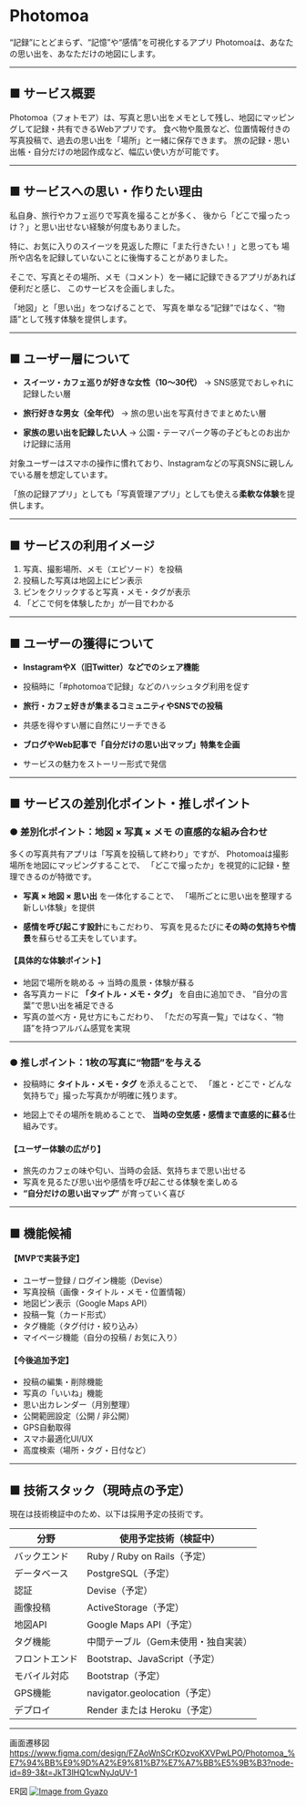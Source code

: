 # Photomoa

“記録”にとどまらず、“記憶”や“感情”を可視化するアプリ
Photomoaは、あなたの思い出を、あなただけの地図にします。

---

## ■ サービス概要

Photomoa（フォトモア）は、写真と思い出をメモとして残し、地図にマッピングして記録・共有できるWebアプリです。
食べ物や風景など、位置情報付きの写真投稿で、過去の思い出を「場所」と一緒に保存できます。
旅の記録・思い出帳・自分だけの地図作成など、幅広い使い方が可能です。

---

## ■ サービスへの思い・作りたい理由

私自身、旅行やカフェ巡りで写真を撮ることが多く、
後から「どこで撮ったっけ？」と思い出せない経験が何度もありました。

特に、お気に入りのスイーツを見返した際に「また行きたい！」と思っても
場所や店名を記録していないことに後悔することがありました。

そこで、写真とその場所、メモ（コメント）を一緒に記録できるアプリがあれば便利だと感じ、
このサービスを企画しました。

「地図」と「思い出」をつなげることで、
写真を単なる“記録”ではなく、“物語”として残す体験を提供します。

---

## ■ ユーザー層について

- **スイーツ・カフェ巡りが好きな女性（10〜30代）**
→ SNS感覚でおしゃれに記録したい層

- **旅行好きな男女（全年代）**
→ 旅の思い出を写真付きでまとめたい層

- **家族の思い出を記録したい人**
→ 公園・テーマパーク等の子どもとのお出かけ記録に活用

対象ユーザーはスマホの操作に慣れており、Instagramなどの写真SNSに親しんでいる層を想定しています。

「旅の記録アプリ」としても「写真管理アプリ」としても使える**柔軟な体験**を提供します。

---

## ■ サービスの利用イメージ

1. 写真、撮影場所、メモ（エピソード）を投稿
2. 投稿した写真は地図上にピン表示
3. ピンをクリックすると写真・メモ・タグが表示
4. 「どこで何を体験したか」が一目でわかる

---

## ■ ユーザーの獲得について

- **InstagramやX（旧Twitter）などでのシェア機能**

- 投稿時に「#photomoaで記録」などのハッシュタグ利用を促す

- **旅行・カフェ好きが集まるコミュニティやSNSでの投稿**

- 共感を得やすい層に自然にリーチできる

- **ブログやWeb記事で「自分だけの思い出マップ」特集を企画**

- サービスの魅力をストーリー形式で発信

---

## ■ サービスの差別化ポイント・推しポイント

### ● 差別化ポイント：地図 × 写真 × メモ の直感的な組み合わせ

多くの写真共有アプリは「写真を投稿して終わり」ですが、
Photomoaは撮影場所を地図にマッピングすることで、
「どこで撮ったか」を視覚的に記録・整理できるのが特徴です。

- **写真 × 地図 × 思い出** を一体化することで、
「場所ごとに思い出を整理する新しい体験」を提供

- **感情を呼び起こす設計**にもこだわり、
写真を見るたびに**その時の気持ちや情景**を蘇らせる工夫をしています。

#### 【具体的な体験ポイント】
- 地図で場所を眺める → 当時の風景・体験が蘇る
- 各写真カードに **「タイトル・メモ・タグ」** を自由に追加でき、
“自分の言葉”で思い出を補足できる
- 写真の並べ方・見せ方にもこだわり、
「ただの写真一覧」ではなく、“物語”を持つアルバム感覚を実現

---

### ● 推しポイント：1枚の写真に“物語”を与える

- 投稿時に **タイトル・メモ・タグ** を添えることで、
「誰と・どこで・どんな気持ちで」撮った写真かが明確に残ります。

- 地図上でその場所を眺めることで、
**当時の空気感・感情まで直感的に蘇る**仕組みです。

#### 【ユーザー体験の広がり】
- 旅先のカフェの味や匂い、当時の会話、気持ちまで思い出せる
- 写真を見るたび思い出や感情を呼び起こせる体験を楽しめる
- **“自分だけの思い出マップ”** が育っていく喜び

---

## ■ 機能候補

#### 【MVPで実装予定】
- ユーザー登録 / ログイン機能（Devise）
- 写真投稿（画像・タイトル・メモ・位置情報）
- 地図ピン表示（Google Maps API）
- 投稿一覧（カード形式）
- タグ機能（タグ付け・絞り込み）
- マイページ機能（自分の投稿 / お気に入り）

#### 【今後追加予定】
- 投稿の編集・削除機能
- 写真の「いいね」機能
- 思い出カレンダー（月別整理）
- 公開範囲設定（公開 / 非公開）
- GPS自動取得
- スマホ最適化UI/UX
- 高度検索（場所・タグ・日付など）

---

## ■ 技術スタック（現時点の予定）

現在は技術検証中のため、以下は採用予定の技術です。

| 分野              | 使用予定技術（検証中）             |
|------------------|--------------------------------|
| バックエンド       | Ruby / Ruby on Rails（予定）     |
| データベース       | PostgreSQL（予定）              |
| 認証              | Devise（予定）                  |
| 画像投稿           | ActiveStorage（予定）           |
| 地図API           | Google Maps API（予定）         |
| タグ機能           | 中間テーブル（Gem未使用・独自実装）|
| フロントエンド     | Bootstrap、JavaScript（予定）   |
| モバイル対応       | Bootstrap（予定）               |
| GPS機能           | navigator.geolocation（予定）   |
| デプロイ           | Render または Heroku（予定）     |

---

画面遷移図
https://www.figma.com/design/FZAoWnSCrKOzvoKXVPwLPO/Photomoa_%E7%94%BB%E9%9D%A2%E9%81%B7%E7%A7%BB%E5%9B%B3?node-id=89-3&t=JkT3lHQ1cwNyJqUV-1

ER図
[![Image from Gyazo](https://i.gyazo.com/490c9da545be37a4bc407f0dd0c08af2.png)](https://gyazo.com/490c9da545be37a4bc407f0dd0c08af2)